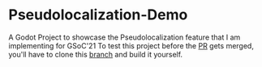 # Pseudolocalization-Demo
A Godot Project to showcase the Pseudolocalization feature that I am implementing for GSoC'21
To test this project before the [PR](https://github.com/godotengine/godot/pull/49361) gets merged, you'll have to clone this [branch](https://github.com/angad-k/godot/tree/pseudolocalization) and build it yourself. 
